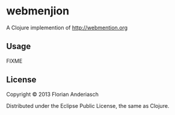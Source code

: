 # webmenjion

A Clojure implemention of http://webmention.org

## Usage

FIXME

## License

Copyright © 2013 Florian Anderiasch

Distributed under the Eclipse Public License, the same as Clojure.
